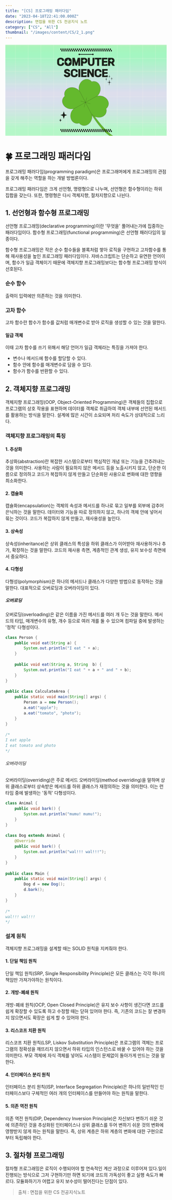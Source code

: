 ```yaml
---
title: "[CS] 프로그래밍 패러다임"
date: "2023-04-18T22:41:00.000Z"
description: 면접을 위한 CS 전공지식 노트
category: ["CS", "All"]
thumbnail: "/images/content/CS/2_1.png"
---
```


![Thumbnail](./1.png)

# 🍀 프로그래밍 패러다임

프로그래밍 패러다임(programming paradigm)은 프로그래머에게 프로그래밍의 관점을 갖게 해주는 역할을 하는 개발 방법론이다.

프로그래밍 패러다임은 크게 선언형, 명령형으로 나누며, 선언형은 함수형이라는 하위 집합을 갖는다. 또한, 명령형은 다시 객체지향, 절차지향으로 나뉜다.

## 1. 선언형과 함수형 프로그래밍

선언형 프로그래밍(declarative programming)이란 '무엇을' 풀어내는가에 집중하는 패러다임이다. 함수형 프로그래밍(functional programming)은 선언형 패러다임의 일종이다.

함수형 프로그래밍은 작은 순수 함수들을 블록처럼 쌓아 로직을 구현하고 고차함수를 통해 재사용성을 높인 프로그래밍 패러다임이다. 자바스크립트는 단순하고 유연한 언어이며, 함수가 일급 객체이기 때문에 객체지향 프로그래밍보다는 함수형 프로그래밍 방식이 선호된다.

### 순수 함수

출력이 입력에만 의존하는 것을 의미한다.

### 고차 함수

고차 함수란 함수가 함수를 값처럼 매개변수로 받아 로직을 생성할 수 있는 것을 말한다.

#### 일급 객체

이때 고차 함수를 쓰기 위해서 해당 언어가 일급 객체라는 특징을 가져야 한다.

- 변수나 메서드에 함수를 할당할 수 있다.
- 함수 안에 함수를 매개변수로 담을 수 있다.
- 함수가 함수를 반환할 수 있다.

## 2. 객체지향 프로그래밍

객체지향 프로그래밍(OOP, Object-Oriented Programming)은 객체들의 집합으로 프로그램의 상호 작용을 표현하며 데이터를 객체로 취급하여 객체 내부에 선언된 메서드를 활용하는 방식을 말한다. 설계에 많은 시간이 소요되며 처리 속도가 상대적으로 느리다.

### 객체지향 프로그래밍의 특징

#### 1. 추상화

추상화(abstraction)란 복잡한 시스템으로부터 핵심적인 개념 또는 기능을 간추려내는 것을 의미한다. 사용하는 사람이 필요하지 않은 메서드 등을 노출시키지 않고, 단순한 이름으로 정의하고 코드가 복잡하지 않게 만들고 단순화된 사용으로 변화에 대한 영향을 최소화한다.

#### 2. 캡슐화

캡슐화(encapsulation)는 객체의 속성과 메서드를 하나로 묶고 일부를 외부에 감추어 은닉하는 것을 말한다. 데이터와 기능을 따로 정의하지 않고, 하나의 객체 안에 넣어서 묶는 것이다. 코드가 복잡하지 않게 만들고, 재사용성을 높인다.

#### 3. 상속성

상속성(inheritance)은 상위 클래스의 특성을 하위 클래스가 이어받아 재사용하거나 추가, 확장하는 것을 말한다. 코드의 재사용 측면, 계층적인 관계 생성, 유지 보수성 측면에서 중요하다.

#### 4. 다형성

다형성(polymorphism)은 하나의 메서드나 클래스가 다양한 방법으로 동작하는 것을 말한다. 대표적으로 오버로딩과 오버라이딩이 있다.

##### 오버로딩

오버로딩(overloading)은 같은 이름을 가진 메서드를 여러 개 두는 것을 말한다. 메서드의 타입, 매개변수의 유형, 개수 등으로 여러 개를 둘 수 있으며 컴파일 중에 발생하는 '정적' 다형성이다.

```java
class Person {
    public void eat(String a) {
        System.out.println("I eat " + a);
    }

    public void eat(String a, String  b) {
        System.out.println("I eat " + a + " and " + b);
    }
}

public class CalculateArea {
    public static void main(String[] args) {
        Person a = new Person();
        a.eat("apple");
        a.eat("tomato", "photo");
    }
}

/*
I eat apple
I eat tomato and photo
*/
```

###### 오버라이딩

오버라이딩(overriding)은 주로 메서드 오버라이딩(method overriding)을 말하며 상위 클래스로부터 상속받은 메서드를 하위 클래스가 재정의하는 것을 의미한다. 이는 런타임 중에 발생하는 '동적' 다형성이다.

```java
class Animal {
    public void bark() {
        System.out.println("mumu! mumu!");
    }
}

class Dog extends Animal {
    @Override
    public void bark() {
        System.out.println("wal!!! wal!!!");
    }
}

public class Main {
    public static void main(String[] args) {
        Dog d = new Dog();
        d.bark();
    }
}

/*
wal!!! wal!!!
*/
```

### 설계 원칙

객체지향 프로그래밍을 설계할 때는 SOLID 원칙을 지켜줘야 한다.

#### 1. 단일 책임 원칙

단일 책임 원칙(SRP, Single Responsibility Principle)은 모든 클래스는 각각 하나의 책임만 가져가야하는 원칙이다.

#### 2. 개방-폐쇄 원칙

개방-폐쇄 원칙(OCP, Open Closed Principle)은 유지 보수 사항이 생긴다면 코드를 쉽게 확장할 수 있도록 하고 수정할 때는 닫혀 있어야 한다. 즉, 기존의 코드는 잘 변경하지 않으면서도 확장은 쉽게 할 수 있어야 한다.

#### 3. 리스코프 치환 원칙

리스코프 치환 원칙(LSP, Liskov Substitution Principle)은 프로그램의 객체는 프로그램의 정확성을 깨뜨리지 않으면서 하위 타입의 인스턴스로 바꿀 수 있어야 하는 것을 의미한다. 부모 객체에 자식 객체를 넣어도 시스템이 문제없이 돌아가게 만드는 것을 말한다.

#### 4. 인터페이스 분리 원칙

인터페이스 분리 원칙(ISP, Interface Segregation Principle)은 하나의 일반적인 인터페이스보다 구체적인 여러 개의 인터페이스를 만들어야 하는 원칙을 말한다.

#### 5. 의존 역전 원칙

의존 역전 원칙(DIP, Dependency Inversion Principle)은 자신보다 변하기 쉬운 것에 의존하던 것을 추상화된 인터페이스나 상위 클래스를 두어 변하기 쉬운 것의 변화에 영향받지 않게 하는 원칙을 말한다. 즉, 상위 계층은 하위 계층의 변화에 대한 구현으로부터 독립해야 한다.

## 3. 절차형 프로그래밍

절차형 프로그래밍은 로직이 수행되어야 할 연속적인 계산 과정으로 이루어져 있다.일이 진행되는 방식으로 그저 구현하기만 하면 되기에 코드의 가독성이 좋고 실행 속도가 빠르다. 모듈화하기가 어렵고 유지 보수성이 떨어진다는 단점이 있다.

> 출처 : 면접을 위한 CS 전공지식노트
